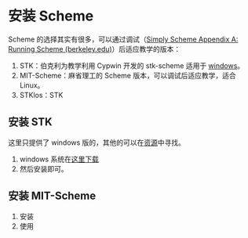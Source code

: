 # 安装 Scheme 

Scheme 的选择其实有很多，可以通过调试（[Simply Scheme Appendix A: Running Scheme (berkeley.edu)](https://people.eecs.berkeley.edu/~bh/ssch27/appendix-running.html)）后适应教学的版本：
1. STK：伯克利为教学利用 Cypwin 开发的 stk-scheme 适用于 [windows](https://people.eecs.berkeley.edu/~bh/61a-pages/Scheme/source/windows.html)。
2. MIT-Scheme：麻省理工的 Scheme 版本，可以调试后适应教学，适合 Linux。
3. STKlos：STK

## 安装 STK
这里只提供了 windows 版的，其他的可以在[资源](https://inst.eecs.berkeley.edu/~scheme/)中寻找。
1. windows 系统在[这里下载](https://people.eecs.berkeley.edu/~bh/61a-pages/Scheme/source/windows.html)
2. 然后安装即可。

## 安装 MIT-Scheme

1. 安装
2. 使用